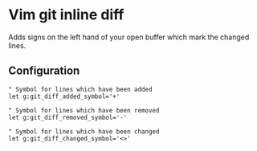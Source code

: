# Vim git inline diff

Adds signs on the left hand of your open buffer which mark the changed lines.

## Configuration

```vim
" Symbol for lines which have been added
let g:git_diff_added_symbol='+'

" Symbol for lines which have been removed
let g:git_diff_removed_symbol='-'

" Symbol for lines which have been changed
let g:git_diff_changed_symbol='<>'
```
